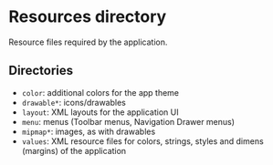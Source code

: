 # Resources directory
Resource files required by the application.

## Directories
- `color`: additional colors for the app theme
- `drawable*`: icons/drawables
- `layout`: XML layouts for the application UI
- `menu`: menus (Toolbar menus, Navigation Drawer menus)
- `mipmap*`: images, as with drawables
- `values`: XML resource files for colors, strings, styles and dimens (margins) of the application
